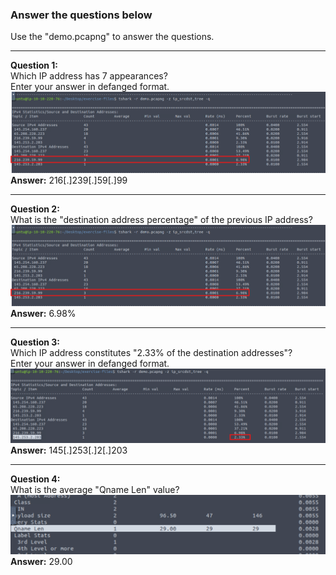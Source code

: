 ### Answer the questions below
Use the "demo.pcapng" to answer the questions.

---

**Question 1:**  
Which IP address has 7 appearances?  
Enter your answer in defanged format.  
![alt text](../png/Tshark/4.png)
**Answer:** 216[.]239[.]59[.]99  

---

**Question 2:**  
What is the "destination address percentage" of the previous IP address?  
![alt text](../png/Tshark/4.png)
**Answer:** 6.98%  

---

**Question 3:**  
Which IP address constitutes "2.33% of the destination addresses"?  
Enter your answer in defanged format.  
![alt text](../png/Tshark/5.png)
**Answer:** 145[.]253[.]2[.]203  

---

**Question 4:**  
What is the average "Qname Len" value?  
![alt text](../png/Tshark/6.png)
**Answer:** 29.00  